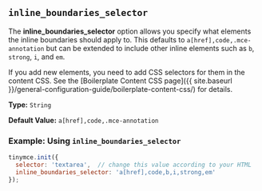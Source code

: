 ## `inline_boundaries_selector`

The **inline_boundaries_selector** option allows you specify what elements the inline boundaries should apply to. This defaults to `a[href],code,.mce-annotation` but can be extended to include other inline elements such as `b`, `strong`, `i`, and `em`.

If you add new elements, you need to add CSS selectors for them in the content CSS. See the [Boilerplate Content CSS page]({{ site.baseurl }}/general-configuration-guide/boilerplate-content-css/) for details.

**Type:** `String`

**Default Value:** `a[href],code,.mce-annotation`

### Example: Using `inline_boundaries_selector`

```js
tinymce.init({
  selector: 'textarea',  // change this value according to your HTML
  inline_boundaries_selector: 'a[href],code,b,i,strong,em'
});
```
